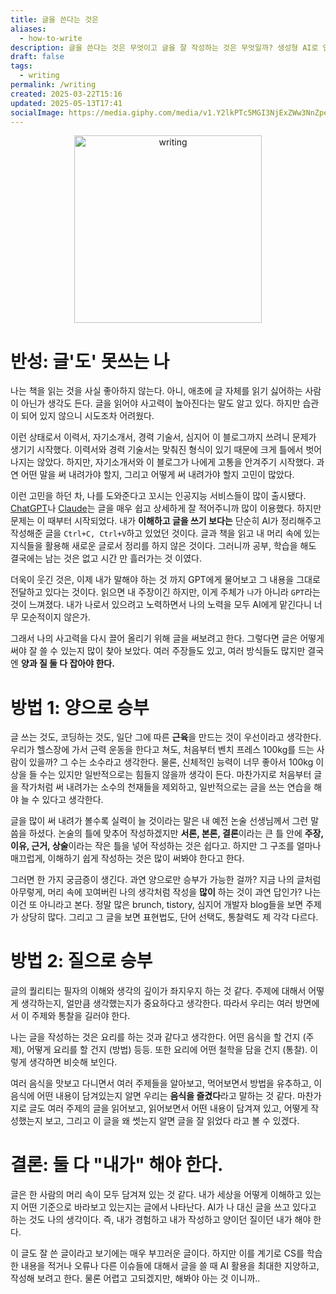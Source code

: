 ```yaml
---
title: 글을 쓴다는 것은
aliases:
  - how-to-write
description: 글을 쓴다는 것은 무엇이고 글을 잘 작성하는 것은 무엇일까? 생성형 AI로 인하여 나는 생각하는 힘과 글을 쓰는 능력, 심지어 말하는 것까지 잃어버린 것 같다. 그 것에 대한 고찰을 적어본다.
draft: false
tags:
  - writing
permalink: /writing
created: 2025-03-22T15:16
updated: 2025-05-13T17:41
socialImage: https://media.giphy.com/media/v1.Y2lkPTc5MGI3NjExZWw3NnZpeDZ5NGFhbGcxZXZmajNvbXZrcDZoMDFxdHQ2M2Vjc3FxbCZlcD12MV9naWZzX3NlYXJjaCZjdD1n/l49JRQC9RNa5j35a8/giphy.gif
---
```

<p align="center">
  <img src="https://media.giphy.com/media/v1.Y2lkPTc5MGI3NjExZWw3NnZpeDZ5NGFhbGcxZXZmajNvbXZrcDZoMDFxdHQ2M2Vjc3FxbCZlcD12MV9naWZzX3NlYXJjaCZjdD1n/l49JRQC9RNa5j35a8/giphy.gif" alt="writing" width="300">
</p>

# 반성: 글'도' 못쓰는 나

나는 책을 읽는 것을 사실 좋아하지 않는다. 아니, 애초에 글 자체를 읽기 싫어하는 사람이 아닌가 생각도 든다. 글을 읽어야
사고력이 높아진다는 말도 알고 있다. 하지만 습관이 되어 있지 않으니 시도조차 어려웠다. 

이런 상태로서 이력서, 자기소개서, 경력 기술서, 심지어 이 블로그까지 쓰려니 문제가 생기기 시작했다. 이력서와 경력 기술서는 맞춰진 형식이 있기 때문에 크게 틀에서 벗어나지는 않았다. 하지만, 자기소개서와 이 블로그가 나에게 고통을 안겨주기 시작했다. 과연 어떤 말을 써 내려가야 할지, 그리고 어떻게 써 내려가야 할지 고민이 많았다.

이런 고민을 하던 차, 나를 도와준다고 꼬시는 인공지능 서비스들이 많이 출시됐다.  [ChatGPT](https://chatgpt.com)나 [Claude](https://claude.ai/)는 글을 매우 쉽고 상세하게 잘 적어주니까 많이 이용했다. 하지만 문제는 이 때부터 시작되었다. 내가 **이해하고 글을 쓰기 보다는** 단순히 AI가 정리해주고 작성해준 글을 `Ctrl+C, Ctrl+V`하고 있었던 것이다. 글과 책을 읽고 내 머리 속에 있는 지식들을 활용해 새로운 글로서 정리를 하지 않은 것이다. 그러니까 공부, 학습을 해도 결국에는 남는 것은 없고 시간 만 흘러가는 것 이였다.

더욱이 웃긴 것은, 이제 내가 말해야 하는 것 까지 GPT에게 물어보고 그 내용을 그대로 전달하고 있다는 것이다. 읽으면 내 주장이긴 하지만, 이게 주체가 `나`가 아니라 `GPT`라는 것이 느껴졌다. 내가 나로서 있으려고 노력하면서 나의 노력을 모두 AI에게 맡긴다니 너무 모순적이지 않은가.

그래서 나의 사고력을 다시 끌어 올리기 위해 글을 써보려고 한다. 그렇다면 글은 어떻게 써야 잘 쓸 수 있는지 많이 찾아 보았다. 여러 주장들도 있고, 여러 방식들도 많지만 결국엔 **양과 질 둘 다 잡아야 한다.**

# 방법 1: 양으로 승부

글 쓰는 것도, 코딩하는 것도, 일단 그에 따른 **근육**을 만드는 것이 우선이라고 생각한다. 우리가 헬스장에 가서 근력 운동을 한다고 쳐도, 처음부터 벤치 프레스 100kg를 드는 사람이 있을까? 그 수는 소수라고 생각한다. 물론, 신체적인 능력이 너무 좋아서 100kg 이상을 들 수는 있지만 일반적으로는 힘들지 않을까 생각이 든다. 마찬가지로 처음부터 글을 작가처럼 써 내려가는 소수의 천재들을 제외하고, 일반적으로는 글을 쓰는 연습을 해야 늘 수 있다고 생각한다.

글을 많이 써 내려가 볼수록 실력이 늘 것이라는 말은 내 예전 논술 선생님께서 그런 말씀을 하셨다. 논술의 틀에 맞추어 작성하겠지만 **서론, 본론, 결론**이라는 큰 틀 안에 **주장, 이유, 근거, 상술**이라는 작은 틀을 넣어 작성하는 것은 쉽다고. 하지만 그 구조를 얼마나 매끄럽게, 이해하기 쉽게 작성하는 것은 많이 써봐야 한다고 한다.

그러면 한 가지 궁금증이 생긴다. 과연 양으로만 승부가 가능한 걸까? 지금 나의 글처럼 아무렇게, 머리 속에 꼬여버린 나의 생각처럼 작성을 **많이** 하는 것이 과연 답인가? 나는 이건 또 아니라고 본다. 정말 많은 brunch, tistory, 심지어 개발자 blog들을 보면 주제가 상당히 많다. 그리고 그 글을 보면 표현법도, 단어 선택도, 통찰력도 제 각각 다르다.

# 방법 2: 질으로 승부

글의  퀄리티는 필자의 이해와 생각의 깊이가 좌지우지 하는 것 같다. 주제에 대해서 어떻게 생각하는지, 얼만큼 생각했는지가 중요하다고 생각한다. 따라서 우리는 여러 방면에서 이 주제와 통찰을 길러야 한다.

나는 글을 작성하는 것은 요리를 하는 것과 같다고 생각한다. 어떤 음식을 할 건지 (주제), 어떻게 요리를 할 건지 (방법) 등등. 또한 요리에 어떤 철학을 담을 건지 (통찰). 이렇게 생각하면 비슷해 보인다. 

여러 음식을 맛보고 다니면서 여러 주제들을 알아보고, 먹어보면서 방법을 유추하고, 이 음식에 어떤 내용이 담겨있는지 알면 우리는 **음식을 즐겼다**라고 말하는 것 같다. 마찬가지로 글도 여러 주제의 글을 읽어보고, 읽어보면서 어떤 내용이 담겨져 있고, 어떻게 작성했는지 보고, 그리고 이 글을 왜 썻는지 알면 글을 잘 읽었다 라고 볼 수 있겠다.

# 결론: 둘 다 "내가" 해야 한다.

글은 한 사람의 머리 속이 모두 담겨져 있는 것 같다. 내가 세상을 어떻게 이해하고 있는지 어떤 기준으로 바라보고 있는지는 글에서 나타난다. AI가 나 대신 글을 쓰고 있다고 하는 것도 나의 생각이다. 즉, 내가 경험하고 내가 작성하고 양이던 질이던 내가 해야 한다.

이 글도 잘 쓴 글이라고 보기에는 매우 부끄러운 글이다. 하지만 이를 계기로 CS를 학습한 내용을 적거나 오류나 다른 이슈들에 대해서 글을 쓸 때 AI 활용을 최대한 지양하고, 작성해 보려고 한다. 물론 어렵고 고되겠지만, 해봐야 아는 것 이니까.. 
</br></br></br>
